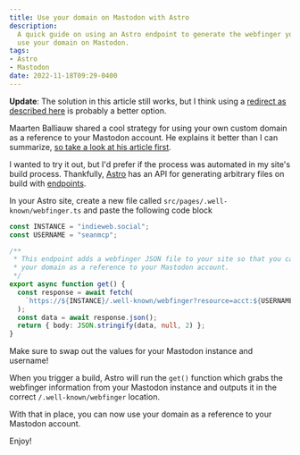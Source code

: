 ```yaml
---
title: Use your domain on Mastodon with Astro
description:
  A quick guide on using an Astro endpoint to generate the webfinger you need to
  use your domain on Mastodon.
tags:
- Astro
- Mastodon
date: 2022-11-18T09:29-0400
---
```


**Update**: The solution in this article still works, but I think using a
[redirect as described here](https://www.hawksworx.com/blog/alias-your-mastodon-username-to-your-domain-with-one-netlify-config-setting/)
is probably a better option.

Maarten Balliauw shared a cool strategy for using your own custom domain as a
reference to your Mastodon account. He explains it better than I can summarize,
[so take a look at his article first](https://blog.maartenballiauw.be/post/2022/11/05/mastodon-own-donain-without-hosting-server.html).

I wanted to try it out, but I'd prefer if the process was automated in my site's
build process. Thankfully, [Astro](https://astro.build) has an API for
generating arbitrary files on build with
[endpoints](https://docs.astro.build/en/core-concepts/endpoints/).

In your Astro site, create a new file called
`src/pages/.well-known/webfinger.ts` and paste the following code block

```ts
const INSTANCE = "indieweb.social";
const USERNAME = "seanmcp";

/**
 * This endpoint adds a webfinger JSON file to your site so that you can use
 * your domain as a reference to your Mastodon account.
 */
export async function get() {
  const response = await fetch(
    `https://${INSTANCE}/.well-known/webfinger?resource=acct:${USERNAME}@${INSTANCE}`
  );
  const data = await response.json();
  return { body: JSON.stringify(data, null, 2) };
}
```

<call-out type="info">

Make sure to swap out the values for your Mastodon instance and username!

</call-out>

When you trigger a build, Astro will run the `get()` function which grabs the
webfinger information from your Mastodon instance and outputs it in the correct
`/.well-known/webfinger` location.

With that in place, you can now use your domain as a reference to your Mastodon
account.

Enjoy!
